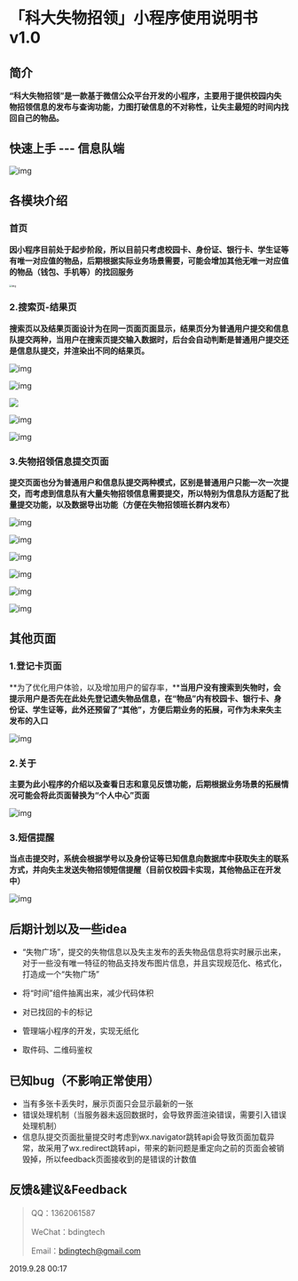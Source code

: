 # 「科大失物招领」小程序使用说明书v1.0

## 简介

**“科大失物招领”是一款基于微信公众平台开发的小程序，主要用于提供校园内失物招领信息的发布与查询功能，力图打破信息的不对称性，让失主最短的时间内找回自己的物品。**

## 快速上手 --- 信息队端

![img](https://img-1251598303.cos.ap-guangzhou.myqcloud.com/TNTRmHGGJNYi3Uks-20200703163321734.png)

## 各模块介绍

### 首页

**因小程序目前处于起步阶段，所以目前只考虑校园卡、身份证、银行卡、学生证等有唯一对应值的物品，后期根据实际业务场景需要，可能会增加其他无唯一对应值的物品（钱包、手机等）的找回服务**

<img src="https://img-1251598303.cos.ap-guangzhou.myqcloud.com/1569572841967-20200703163352114.png" alt="img" style="zoom:30%;" />

### 2.搜索页-结果页

**搜索页以及结果页面设计为在同一页面页面显示，结果页分为普通用户提交和信息队提交两种，当用户在搜索页提交输入数据时，后台会自动判断是普通用户提交还是信息队提交，并渲染出不同的结果页。**

![img](https://img-1251598303.cos.ap-guangzhou.myqcloud.com/Screenshot_2019_09_27_16_59_55_037_com.edrawsoft.mindmaster-20200703163444239.png)

![img](https://img-1251598303.cos.ap-guangzhou.myqcloud.com/1569573423333-20200703163452091.png)

![](https://img-1251598303.cos.ap-guangzhou.myqcloud.com/1569574990305-20200703163459021.png)

![img](https://img-1251598303.cos.ap-guangzhou.myqcloud.com/1569574996005-20200703163515372.png)

![img](https://img-1251598303.cos.ap-guangzhou.myqcloud.com/1569575711658-20200703163527051.png)

### 3.失物招领信息提交页面

**提交页面也分为普通用户和信息队提交两种模式，区别是普通用户只能一次一次提交，而考虑到信息队有大量失物招领信息需要提交，所以特别为信息队方适配了批量提交功能，以及数据导出功能（方便在失物招领班长群内发布）**

![img](https://img-1251598303.cos.ap-guangzhou.myqcloud.com/Screenshot_2019_09_27_17_29_02_216_com.edrawsoft.mindmaster-20200703163548840.png)

![img](https://img-1251598303.cos.ap-guangzhou.myqcloud.com/1569576676122-20200703163557356.png)

![img](https://img-1251598303.cos.ap-guangzhou.myqcloud.com/1569576855013-20200703163605048.png)

![img](https://img-1251598303.cos.ap-guangzhou.myqcloud.com/1569576862835-20200703163611074.png)

![img](https://img-1251598303.cos.ap-guangzhou.myqcloud.com/1569577322565-20200703163614705.png)

![img](https://img-1251598303.cos.ap-guangzhou.myqcloud.com/1569577457510-20200703163622263.png)

## **其他页面**

### **1.登记卡页面**

**为了优化用户体验，以及增加用户的留存率，****当用户没有搜索到失物时，会提示用户是否先在此处先登记遗失物品信息，在“物品”内有校园卡、银行卡、身份证、学生证等，此外还预留了“其他”，方便后期业务的拓展，可作为未来失主发布的入口**

![img](https://img-1251598303.cos.ap-guangzhou.myqcloud.com/1569598870656-20200703163641056.png)

### 2.关于

**主要为此小程序的介绍以及查看日志和意见反馈功能，后期根据业务场景的拓展情况可能会将此页面替换为“个人中心”页面**

![img](https://img-1251598303.cos.ap-guangzhou.myqcloud.com/1569599419114-20200703163707081.png)

### 3.短信提醒

**当点击提交时，系统会根据学号以及身份证等已知信息向数据库中获取失主的联系方式，并向失主发送失物招领短信提醒（目前仅校园卡实现，其他物品正在开发中）**

![img](https://img-1251598303.cos.ap-guangzhou.myqcloud.com/1569599972000-20200703163723839.png)

## **后期计划以及一些idea**

- “失物广场”，提交的失物信息以及失主发布的丢失物品信息将实时展示出来，对于一些没有唯一特征的物品支持发布图片信息，并且实现规范化、格式化，打造成一个“失物广场”

- 将“时间”组件抽离出来，减少代码体积

- 对已找回的卡的标记

- 管理端小程序的开发，实现无纸化

- 取件码、二维码鉴权

  

## **已知bug（不影响正常使用）**

- 当有多张卡丢失时，展示页面只会显示最新的一张
- 错误处理机制（当服务器未返回数据时，会导致界面渲染错误，需要引入错误处理机制）
- 信息队提交页面批量提交时考虑到wx.navigator跳转api会导致页面加载异常，故采用了wx.redirect跳转api，带来的新问题是重定向之前的页面会被销毁掉，所以feedback页面接收到的是错误的计数值

## **反馈&建议&Feedback**

> QQ：1362061587
>
> WeChat：bdingtech
>
> Email：bdingtech@gmail.com

2019.9.28  00:17